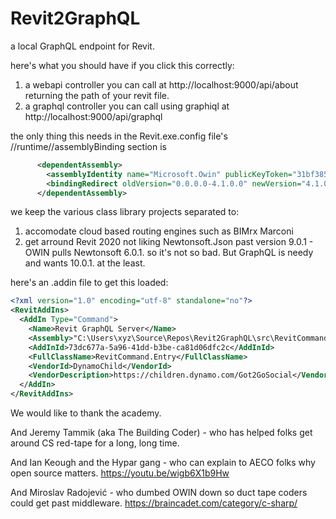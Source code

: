 # Revit2GraphQL
a local GraphQL endpoint for Revit.

here's what you should have if you click this correctly:

1) a webapi controller you can call at http://localhost:9000/api/about returning the path of your revit file.
1) a graphql controller you can call using graphiql at http://localhost:9000/api/graphql


the only thing this needs in the Revit.exe.config file's //runtime//assemblyBinding section is

~~~ XML
      <dependentAssembly>
        <assemblyIdentity name="Microsoft.Owin" publicKeyToken="31bf3856ad364e35" culture="neutral" />
        <bindingRedirect oldVersion="0.0.0.0-4.1.0.0" newVersion="4.1.0.0" />
      </dependentAssembly>
~~~

we keep the various class library projects separated to:

1) accomodate cloud based routing engines such as BIMrx Marconi
1) get arround Revit 2020 not liking Newtonsoft.Json past version 9.0.1 - OWIN pulls Newtonsoft 6.0.1. so it's not so bad. But GraphQL is needy and wants 10.0.1. at the least.

here's an .addin file to get this loaded:

~~~ XML
<?xml version="1.0" encoding="utf-8" standalone="no"?>
<RevitAddIns>
  <AddIn Type="Command">
    <Name>Revit GraphQL Server</Name>
    <Assembly>"C:\Users\xyz\Source\Repos\Revit2GraphQL\src\RevitCommand\bin\Debug\RevitCommand.dll"</Assembly>
    <AddInId>73dc677a-5a96-41dd-b3be-ca81d06dfc2c</AddInId>
    <FullClassName>RevitCommand.Entry</FullClassName>
    <VendorId>DynamoChild</VendorId>
    <VendorDescription>https://children.dynamo.com/Got2GoSocial</VendorDescription>
  </AddIn>
</RevitAddIns>
~~~


We would like to thank the academy.

And Jeremy Tammik (aka The Building Coder) - who has helped folks get around CS red-tape for a long, long time.

And Ian Keough and the Hypar gang - who can explain to AECO folks why open source matters. https://youtu.be/wigb6X1b9Hw

And Miroslav Radojević - who dumbed OWIN down so duct tape coders could get past middleware. https://braincadet.com/category/c-sharp/
